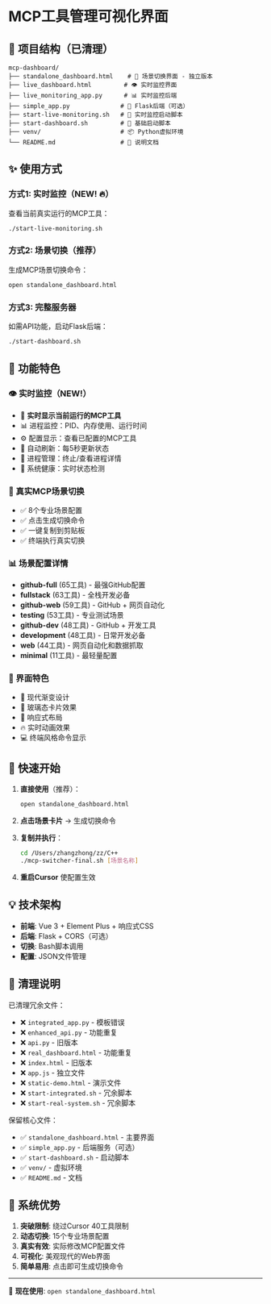 # MCP工具管理可视化界面

## 📁 项目结构（已清理）

```
mcp-dashboard/
├── standalone_dashboard.html    # 🎯 场景切换界面 - 独立版本
├── live_dashboard.html         # 👁️ 实时监控界面
├── live_monitoring_app.py      # 📊 实时监控后端
├── simple_app.py              # 🚀 Flask后端（可选）
├── start-live-monitoring.sh   # 🔴 实时监控启动脚本
├── start-dashboard.sh         # 🔧 基础启动脚本
├── venv/                      # 📦 Python虚拟环境
└── README.md                  # 📖 说明文档
```

## ✨ 使用方式

### 方式1: 实时监控（NEW! 🔥）
查看当前真实运行的MCP工具：
```bash
./start-live-monitoring.sh
```

### 方式2: 场景切换（推荐）
生成MCP场景切换命令：
```bash
open standalone_dashboard.html
```

### 方式3: 完整服务器
如需API功能，启动Flask后端：
```bash
./start-dashboard.sh
```

## 🎯 功能特色

### 👁️ **实时监控（NEW!）**
- 🔴 **实时显示当前运行的MCP工具**
- 📊 进程监控：PID、内存使用、运行时间
- ⚙️ 配置显示：查看已配置的MCP工具
- 🔄 自动刷新：每5秒更新状态
- 🛑 进程管理：终止/查看进程详情
- 💊 系统健康：实时状态检测

### 🔄 真实MCP场景切换
- ✅ 8个专业场景配置
- ✅ 点击生成切换命令
- ✅ 一键复制到剪贴板
- ✅ 终端执行真实切换

### 📊 场景配置详情
- **github-full** (65工具) - 最强GitHub配置
- **fullstack** (63工具) - 全栈开发必备  
- **github-web** (59工具) - GitHub + 网页自动化
- **testing** (53工具) - 专业测试场景
- **github-dev** (48工具) - GitHub + 开发工具
- **development** (48工具) - 日常开发必备
- **web** (44工具) - 网页自动化和数据抓取
- **minimal** (11工具) - 最轻量配置

### 🎨 界面特色
- 🌈 现代渐变设计
- 💎 玻璃态卡片效果
- 📱 响应式布局
- 🔥 实时动画效果
- 💻 终端风格命令显示

## 🚀 快速开始

1. **直接使用**（推荐）：
   ```bash
   open standalone_dashboard.html
   ```

2. **点击场景卡片** → 生成切换命令

3. **复制并执行**：
   ```bash
   cd /Users/zhangzhong/zz/C++
   ./mcp-switcher-final.sh [场景名称]
   ```

4. **重启Cursor** 使配置生效

## 💡 技术架构

- **前端**: Vue 3 + Element Plus + 响应式CSS
- **后端**: Flask + CORS（可选）
- **切换**: Bash脚本调用
- **配置**: JSON文件管理

## 🎉 清理说明

已清理冗余文件：
- ❌ `integrated_app.py` - 模板错误
- ❌ `enhanced_api.py` - 功能重复
- ❌ `api.py` - 旧版本
- ❌ `real_dashboard.html` - 功能重复
- ❌ `index.html` - 旧版本
- ❌ `app.js` - 独立文件
- ❌ `static-demo.html` - 演示文件
- ❌ `start-integrated.sh` - 冗余脚本
- ❌ `start-real-system.sh` - 冗余脚本

保留核心文件：
- ✅ `standalone_dashboard.html` - 主要界面
- ✅ `simple_app.py` - 后端服务（可选）
- ✅ `start-dashboard.sh` - 启动脚本
- ✅ `venv/` - 虚拟环境
- ✅ `README.md` - 文档

## 🌟 系统优势

1. **突破限制**: 绕过Cursor 40工具限制
2. **动态切换**: 15个专业场景配置
3. **真实有效**: 实际修改MCP配置文件
4. **可视化**: 美观现代的Web界面
5. **简单易用**: 点击即可生成切换命令

---

🎯 **现在使用**: `open standalone_dashboard.html`